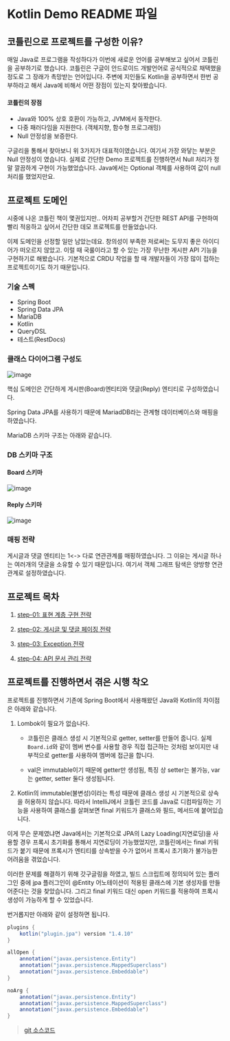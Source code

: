 # Kotlin Demo README 파일

## 코틀린으로 프로젝트를 구성한 이유?

매일 Java로 프로그램을 작성하다가 이번에 새로운 언어를 공부해보고 싶어서 코틀린을 공부하기로 했습니다. 코틀린은 구글이 안드로이드 개발언어로 공식적으로 채택했을 정도로 그 장래가 촉망받는 언어입니다. 주변에 지인들도 Kotlin을 공부하면서 한번 공부하라고 해서 Java에 비해서 어떤 장점이 있는지 찾아봤습니다.

#### 코틀린의 장점

- Java와 100% 상호 호환이 가능하고, JVM에서 동작한다.
- 다중 패러다임을 지원한다. (객체지향, 함수형 프로그래밍)
- Null 안정성을 보증한다.

구글리을 통해서 찾아보니 위 3가지가 대표적이였습니다. 여기서 가장 와닿는 부분은 Null 안정성이 였습니다. 실제로 간단한 Demo 프로젝트를 진행하면서 Null 처리가 정말 깔끔하게 구현이 가능했었습니다. Java에서는 Optional 객체를 사용하여 값이 null처리를 했었지만요.

## 프로젝트 도메인

시중에 나온 코틀린 책이 몇권있지만.. 어차피 공부할거 간단한 REST API를 구현하여 빨리 적응하고 싶어서 간단한 데모 프로젝트를 만들었습니다.

이제 도메인을 선정할 일만 남았는데요. 창의성이 부족한 저로써는 도무지 좋은 아이디어가 떠오르지 않았고. 이럴 때 국룰이라고 할 수 있는 가장 무난한 게시판 API 기능을 구현하기로 해봤습니다. 기본적으로 CRDU 작업을 할 때 개발자들이 가장 많이 접하는 프로젝트이기도 하기 때문입니다.

### 기술 스펙

- Spring Boot
- Spring Data JPA
- MariaDB
- Kotlin
- QueryDSL
- 테스트(RestDocs)

### 클래스 다이어그램 구성도

![image](https://user-images.githubusercontent.com/22395934/119007109-ea940180-b9cb-11eb-8d0a-e7471048b040.png)


핵심 도메인은 간단하게 게시판(Board)엔티티와 댓글(Reply) 엔티티로 구성하였습니다.

Spring Data JPA를 사용하기 때문에 MariadDB라는 관계형 데이터베이스와 매핑을 하였습니다. 

MariaDB 스키마 구조는 아래와 같습니다.

### DB 스키마 구조

#### Board 스키마 

![image](https://user-images.githubusercontent.com/22395934/119007525-43639a00-b9cc-11eb-87ab-8464c472b54d.png)

#### Reply 스키마 

![image](https://user-images.githubusercontent.com/22395934/119007619-5b3b1e00-b9cc-11eb-8db4-782cbb11aadf.png)


### 매핑 전략

게시글과 댓글 엔티티는 1<-> 다로 연관관계를 매핑하였습니다. 그 이유는 게시글 하나는 여러개의 댓글을 소유할 수 있기 때문입니다. 여기서 객체 그래프 탐색은 양방향 연관관계로 설정하였습니다. 

## 프로젝트 목차


1. [step-01: 표현 계층 구현 전략](https://github.com/sa1341/kotlin-demo/blob/master/doc/%ED%91%9C%ED%98%84%20%EA%B3%84%EC%B8%B5%20%EA%B5%AC%ED%98%84%20%EC%A0%84%EB%9E%B5.md)

2. [step-02: 게시글 및 댓글 페이징 전략](https://github.com/sa1341/kotlin-demo/blob/master/doc/%EA%B2%8C%EC%8B%9C%EA%B8%80%20%EB%B0%8F%20%EB%8C%93%EA%B8%80%20%ED%8E%98%EC%9D%B4%EC%A7%95%20%EC%A0%84%EB%9E%B5.md)

3. [step-03: Exception 전략](https://github.com/sa1341/kotlin-demo/blob/master/doc/Exception%20%EC%A0%84%EB%9E%B5.md)

4. [step-04: API 문서 관리 전략](https://github.com/sa1341/kotlin-demo/blob/master/doc/REST%20API%20%EB%AC%B8%EC%84%9C%20%EA%B4%80%EB%A6%AC.md) 


## 프로젝트를 진행하면서 겪은 시행 착오

프로젝트를 진행하면서 기존에 Spring Boot에서 사용해왔던 Java와 Kotlin의 차이점은 아래와 같습니다.

1. Lombok이 필요가 없습나다. 
    - 코틀린은 클래스 생성 시 기본적으로 getter, setter를 만들어 줍니다. 실제 `Board.id`와 같이 멤버 변수를 사용할 경우 직접 접근하는 것처럼 보이지만 내부적으로 getter를 사용하여 멤버에 접근을 합니다. 

    - val은 immutable이기 때문에 getter만 생성됨, 특징 상 setter는 불가능, var는 getter, setter 둘다 생성됩니다.

2. Kotlin의 immutable(불변성)이라는 특성 때문에 클래스 생성 시 기본적으로 상속을 허용하지 않습니다. 따라서 IntelliJ에서 코틀린 코드를 Java로 디컴파일하는 기능을 사용하여 클래스를 살펴보면 final 키워드가 클래스와 필드, 메서드에 붙어있습니다. 

이게 무슨 문제였냐면 Java에서는 기본적으로 JPA의 Lazy Loading(지연로딩)을 사용할 경우 프록시 초기화를 통해서 지연로딩이 가능했었지만, 코틀린에서는 final 키워드가 붙기 때문에 프록시가 엔티티를 상속받을 수가 없어서 프록시 초기화가 불가능한 어려움을 겪었습니다. 

이러한 문제를 해결하기 위해 갓구글링을 하였고, 빌드 스크립트에 정의되어 있는 플러그인 중에 jpa 플러그인이 @Entity 어노테이션이 적용된 클래스에 기본 생성자를 만들어준다는 것을 찾았습니다. 그리고 final 키워드 대신 open 키워드를 적용하여 프록시 생성이 가능하게 할 수 있었습니다.


번거롭지만 아래와 같이 설정하면 됩니다.

```java
plugins {
    kotlin("plugin.jpa") version "1.4.10"
}

allOpen {
    annotation("javax.persistence.Entity")
    annotation("javax.persistence.MappedSuperclass")
    annotation("javax.persistence.Embeddable")
}

noArg {
    annotation("javax.persistence.Entity")
    annotation("javax.persistence.MappedSuperclass")
    annotation("javax.persistence.Embeddable")
}
```

> [git 소스코드](https://github.com/sa1341/kotlin-demo)

